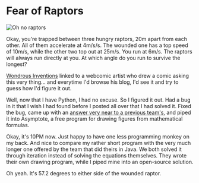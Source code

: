 # Fear of Raptors

![Oh no raptors](http://westkarana.com/wp-content/uploads/2006/10/raptors.gif)

Okay, you're trapped between three hungry raptors, 20m apart from each other. All of them accelerate at 4m/s/s. The wounded one has a top speed of 10m/s, while the other two top out at 25m/s. You run at 6m/s. The raptors will always run directly at you. At which angle do you run to survive the longest?

[Wondrous Inventions](http://crazedgnome.wordpress.com/2006/10/18/on-the-fear-of-raptors/) linked to a webcomic artist who drew a comic asking this very thing... and everytime I'd browse his blog, I'd see it and try to guess how I'd figure it out.

Well, now that I have Python, I had no excuse. So I figured it out. Had a bug in it that I wish I had found before I posted all over that I had solved it. Fixed the bug, came up with an [answer very near to a previous team's](http://www.tc.umn.edu/~beck0778/velociraptors/velociraptors.html), and piped it into Asymptote, a free program for drawing figures from mathematical formulas.

Okay, it's 10PM now. Just happy to have one less programming monkey on my back. And nice to compare my rather short program with the very much longer one offered by the team that did theirs in Java. We both solved it through iteration instead of solving the equations themselves. They wrote their own drawing program, while I piped mine into an open-source solution.

Oh yeah. It's 57.2 degrees to either side of the wounded raptor.
